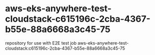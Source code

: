 # aws-eks-anywhere-test-cloudstack-c615196c-2cba-4367-b55e-88a6668a3c45-75
repository for use with E2E test job aws-eks-anywhere-test-cloudstack:c615196c-2cba-4367-b55e-88a6668a3c45-75
